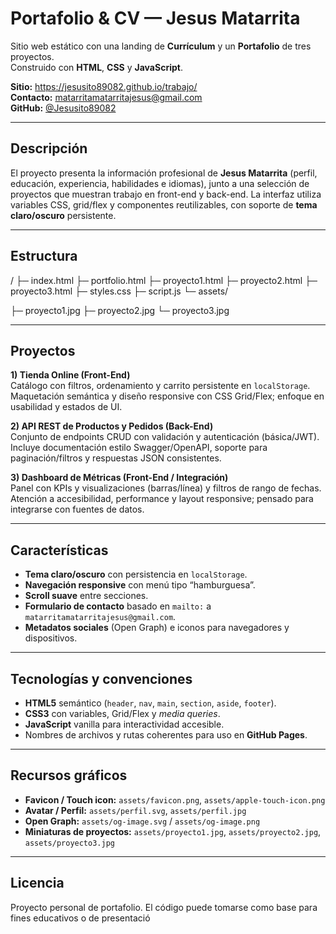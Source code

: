 # Portafolio & CV — Jesus Matarrita

Sitio web estático con una landing de **Currículum** y un **Portafolio** de tres proyectos.  
Construido con **HTML**, **CSS** y **JavaScript**.

**Sitio:** https://jesusito89082.github.io/trabajo/  
**Contacto:** [matarritamatarritajesus@gmail.com](mailto:matarritamatarritajesus@gmail.com)  
**GitHub:** [@Jesusito89082](https://github.com/Jesusito89082)

---

## Descripción

El proyecto presenta la información profesional de **Jesus Matarrita** (perfil, educación, experiencia, habilidades e idiomas), junto a una selección de proyectos que muestran trabajo en front-end y back-end. La interfaz utiliza variables CSS, grid/flex y componentes reutilizables, con soporte de **tema claro/oscuro** persistente.

---

## Estructura

/
├─ index.html
├─ portfolio.html
├─ proyecto1.html
├─ proyecto2.html
├─ proyecto3.html
├─ styles.css
├─ script.js
└─ assets/

├─ proyecto1.jpg
├─ proyecto2.jpg
└─ proyecto3.jpg


---

## Proyectos

**1) Tienda Online (Front-End)**  
Catálogo con filtros, ordenamiento y carrito persistente en `localStorage`.  
Maquetación semántica y diseño responsive con CSS Grid/Flex; enfoque en usabilidad y estados de UI.

**2) API REST de Productos y Pedidos (Back-End)**  
Conjunto de endpoints CRUD con validación y autenticación (básica/JWT).  
Incluye documentación estilo Swagger/OpenAPI, soporte para paginación/filtros y respuestas JSON consistentes.

**3) Dashboard de Métricas (Front-End / Integración)**  
Panel con KPIs y visualizaciones (barras/línea) y filtros de rango de fechas.  
Atención a accesibilidad, performance y layout responsive; pensado para integrarse con fuentes de datos.

---

## Características

- **Tema claro/oscuro** con persistencia en `localStorage`.
- **Navegación responsive** con menú tipo “hamburguesa”.
- **Scroll suave** entre secciones.
- **Formulario de contacto** basado en `mailto:` a `matarritamatarritajesus@gmail.com`.
- **Metadatos sociales** (Open Graph) e iconos para navegadores y dispositivos.

---

## Tecnologías y convenciones

- **HTML5** semántico (`header`, `nav`, `main`, `section`, `aside`, `footer`).
- **CSS3** con variables, Grid/Flex y *media queries*.
- **JavaScript** vanilla para interactividad accesible.
- Nombres de archivos y rutas coherentes para uso en **GitHub Pages**.

---

## Recursos gráficos

- **Favicon / Touch icon:** `assets/favicon.png`, `assets/apple-touch-icon.png`  
- **Avatar / Perfil:** `assets/perfil.svg`, `assets/perfil.jpg`  
- **Open Graph:** `assets/og-image.svg` / `assets/og-image.png`  
- **Miniaturas de proyectos:** `assets/proyecto1.jpg`, `assets/proyecto2.jpg`, `assets/proyecto3.jpg`

---

## Licencia

Proyecto personal de portafolio. El código puede tomarse como base para fines educativos o de presentació
